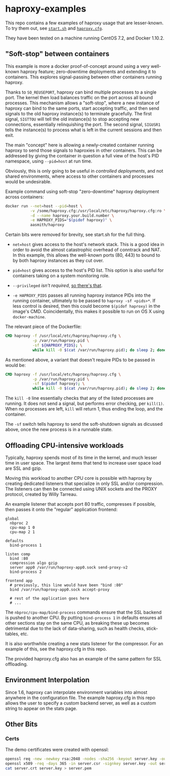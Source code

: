 
# haproxy-examples

This repo contains a few examples of haproxy usage that are lesser-known. To try them
out, see [`start.sh`](start.sh) and [`haproxy.cfg`](haproxy.cfg).

They have been tested on a machine running CentOS 7.2, and Docker 1.10.2.


## "Soft-stop" between containers

This example is more a docker proof-of-concept around using a very well-known haproxy
feature; zero-downtime deployments and extending it to containers. This explores
signal-passing between other containers running haproxy.

Thanks to `SO_REUSEPORT`, haproxy can bind multiple processes to a single port. The
kernel then load balances traffic on the port across all bound processes. This
mechanism allows a "soft-stop", where a new instance of haproxy can bind to the same
ports, start accepting traffic, and then send signals to the old haproxy instance(s)
to terminate gracefully. The first signal, `SIGTTOU` will tell the old instance(s) to
stop accepting new connections, essentially relinquishing the port. The second signal,
`SIGUSR1` tells the instance(s) to process what is left in the current sessions and
then exit.

The main "concept" here is allowing a newly-created container running haproxy to send
those signals to haproxies in other containers. This can be addressed by giving the
container in question a full view of the host's PID namespace, using `--pid=host` at
run time.

Obviously, this is only going to be useful in *controlled deployments*, and not shared
environments, where access to other containers and processes would be undesirable.

Example command using soft-stop "zero-downtime" haproxy deployment across containers:

```sh
docker run --net=host --pid=host \
           -v /some/haproxy.cfg:/usr/local/etc/haproxy/haproxy.cfg:ro \
           -d --name haproxy.your.build.number \
           -e HAPROXY_PIDS="$(pidof haproxy)" \
           aasmith/haproxy
```

Certain bits were removed for brevity, see start.sh for the full thing.

 * `net=host` gives access to the host's network stack. This is a good idea in order
   to avoid the almost catastrophic overhead of conntrack and NAT. In this example,
   this allows the well-known ports (80, 443) to bound to by both haproxy instances
   as they cut over.

 * `pid=host` gives access to the host's PID list. This option is also useful for
   containers taking on a system monitoring role.

 * `--privileged` *isn't required*, [so there's that][0].

 * `-e HAPROXY_PIDS` passes all running haproxy instance PIDs into the running
   container, ultimately to be passed to `haproxy -sf <pids>*`. If less control is
   desired, then this could become `$(pidof haproxy)` in the image's CMD.
   Coincidentally, this makes it possible to run on OS X using `docker-machine`.

[0]: http://developers.redhat.com/blog/2014/11/06/introducing-a-super-privileged-container-concept/

The relevant piece of the Dockerfile:

```Dockerfile
CMD haproxy -f /usr/local/etc/haproxy/haproxy.cfg \
            -p /var/run/haproxy.pid \
            -sf ${HAPROXY_PIDS}; \
            while kill -0 $(cat /var/run/haproxy.pid); do sleep 2; done
```

As mentioned above, a variant that doesn't require PIDs to be passed in would be:

```Dockerfile
CMD haproxy -f /usr/local/etc/haproxy/haproxy.cfg \
            -p /var/run/haproxy.pid \
            -sf $(pidof haproxy); \
            while kill -0 $(cat /var/run/haproxy.pid); do sleep 2; done
```

The `kill -0` line essentially checks that any of the listed processes are running. It
does not send a signal, but performs error checking, per `kill(1)`. When no processes
are left, `kill` will return 1, thus ending the loop, and the container.

The `-sf` switch tells haproxy to send the soft-shutdown signals as dicussed above,
once the new process is in a runnable state.

## Offloading CPU-intensive workloads

Typically, haproxy spends most of its time in the kernel, and much lesser time in
user space. The largest items that tend to increase user space load are SSL and gzip.

Moving this workload to another CPU core is possible with haproxy by creating dedicated
listeners that specialize in only SSL and/or compression. The listeners can then be
connected using UNIX sockets and the PROXY protocol, created by Willy Tarreau.

An example listener that accepts port 80 traffic, compresses if possible, then passes
it onto the "regular" application frontend:

```
global
  nbproc 2
  cpu-map 1 0
  cpu-map 2 1

defaults
  bind-process 1

listen comp
  bind :80
  compression algo gzip
  server app0 /var/run/haproxy-app0.sock send-proxy-v2
  bind-process 2

frontend app
  # previously, this line would have been "bind :80"
  bind /var/run/haproxy-app0.sock accept-proxy

  # rest of the application goes here
  # ...
```

The `nbproc/cpu-map/bind-process` commands ensure that the SSL backend is pushed to
another CPU. By putting `bind-process 1` in defaults ensures all other sections stay
on the same CPU, as breaking these up becomes detrimental due to the lack of
data-sharing, such as health checks, stick-tables, etc.

It is also worthwhile creating a new stats listener for the compressor. For an
example of this, see the haproxy.cfg in this repo.

The provided haproxy.cfg also has an example of the same pattern for SSL offloading.

## Environment Interpolation

Since 1.6, haproxy can interpolate environment variables into almost anywhere in the
configuration file. The example haproxy.cfg in this repo allows the user to specify
a custom backend server, as well as a custom string to appear on the stats page.

## Other Bits

### Certs

The demo certificates were created with openssl:

```sh
openssl req -new -newkey rsa:2048 -nodes -sha256 -keyout server.key -out server.csr
openssl x509 -req -days 365 -in server.csr -signkey server.key -out server.crt
cat server.crt server.key > server.pem
```

